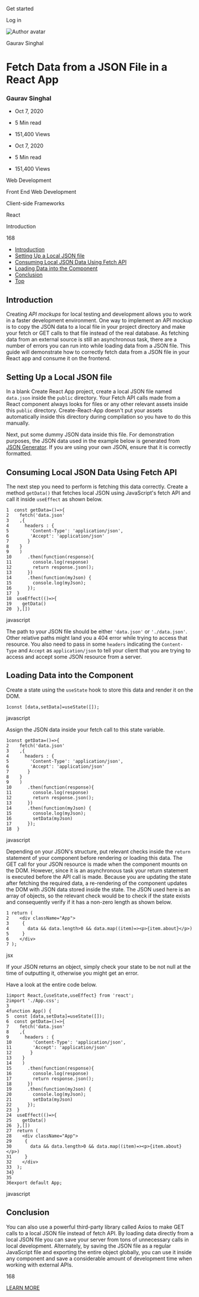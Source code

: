 <span data-css-15b13by="" aria-hidden="false">Get started</span>

<span data-css-15b13by="" aria-hidden="false">Log in</span>

<img src="../../pluralsight.imgix.net/author/lg/c7859b4f-a0e9-4f74-8559-62f43bdcabea.jpeg" alt="Author avatar" class="jsx-3841407315" />

Gaurav Singhal

Fetch Data from a JSON File in a React App
==========================================

### Gaurav Singhal

-   Oct 7, 2020
-   5 Min read
-   151,400 Views

-   Oct 7, 2020
-   <span class="jsx-3759398792" itemprop="timeRequired">5 Min</span> read
-   151,400 Views

<span class="jsx-3759398792"></span>

<span data-css-1997kh1="">Web Development</span>

<span class="jsx-3759398792"></span>

<span data-css-1997kh1="">Front End Web Development</span>

<span class="jsx-3759398792"></span>

<span data-css-1997kh1="">Client-side Frameworks</span>

<span class="jsx-3759398792"></span>

<span data-css-1997kh1="">React</span>

Introduction

168

-   <a href="#module-introduction" class="menu-link">Introduction</a>
-   <a href="#module-settingupalocaljsonfile" class="menu-link">Setting Up a Local JSON file</a>
-   <a href="#module-consuminglocaljsondatausingfetchapi" class="menu-link">Consuming Local JSON Data Using Fetch API</a>
-   <a href="#module-loadingdataintothecomponent" class="menu-link">Loading Data into the Component</a>
-   <a href="#module-conclusion" class="menu-link">Conclusion</a>
-   <a href="#top" class="menu-link">Top</a>

Introduction
------------

Creating *API mockups* for local testing and development allows you to work in a faster development environment. One way to implement an API mockup is to copy the JSON data to a local file in your project directory and make your fetch or GET calls to that file instead of the real database. As fetching data from an external source is still an asynchronous task, there are a number of errors you can run into while loading data from a JSON file. This guide will demonstrate how to correctly fetch data from a JSON file in your React app and consume it on the frontend.

Setting Up a Local JSON file
----------------------------

In a blank Create React App project, create a local JSON file named <span class="jsx-3120878690">`data.json`</span> inside the <span class="jsx-3120878690">`public`</span> directory. Your Fetch API calls made from a React component always looks for files or any other relevant assets inside this <span class="jsx-3120878690">`public`</span> directory. Create-React-App doesn't put your assets automatically inside this directory during compilation so you have to do this manually.

Next, put some dummy JSON data inside this file. For demonstration purposes, the JSON data used in the example below is generated from [JSON Generator](https://www.json-generator.com/). If you are using your own JSON, ensure that it is correctly formatted.

Consuming Local JSON Data Using Fetch API
-----------------------------------------

The next step you need to perform is fetching this data correctly. Create a method <span class="jsx-3120878690">`getData()`</span> that fetches local JSON using JavaScript's fetch API and call it inside <span class="jsx-3120878690">`useEffect`</span> as shown below.

    1  const getData=()=>{
    2    fetch('data.json'
    3    ,{
    4      headers : { 
    5        'Content-Type': 'application/json',
    6        'Accept': 'application/json'
    7       }
    8    }
    9    )
    10      .then(function(response){
    11        console.log(response)
    12        return response.json();
    13      })
    14      .then(function(myJson) {
    15        console.log(myJson);
    16      });
    17  }
    18  useEffect(()=>{
    19    getData()
    20  },[])

javascript

The path to your JSON file should be either <span class="jsx-3120878690">`'data.json'`</span> or <span class="jsx-3120878690">`'./data.json'`</span>. Other relative paths might land you a 404 error while trying to access that resource. You also need to pass in some <span class="jsx-3120878690">`headers`</span> indicating the <span class="jsx-3120878690">`Content-Type`</span> and <span class="jsx-3120878690">`Accept`</span> as <span class="jsx-3120878690">`application/json`</span> to tell your client that you are trying to access and accept some JSON resource from a server.

Loading Data into the Component
-------------------------------

Create a state using the <span class="jsx-3120878690">`useState`</span> hook to store this data and render it on the DOM.

    1const [data,setData]=useState([]);

javascript

Assign the JSON data inside your fetch call to this state variable.

    1const getData=()=>{
    2    fetch('data.json'
    3    ,{
    4      headers : { 
    5        'Content-Type': 'application/json',
    6        'Accept': 'application/json'
    7       }
    8    }
    9    )
    10      .then(function(response){
    11        console.log(response)
    12        return response.json();
    13      })
    14      .then(function(myJson) {
    15        console.log(myJson);
    16        setData(myJson)
    17      });
    18  }

javascript

Depending on your JSON's structure, put relevant checks inside the <span class="jsx-3120878690">`return`</span> statement of your component before rendering or loading this data. The GET call for your JSON resource is made when the component mounts on the DOM. However, since it is an asynchronous task your return statement is executed before the API call is made. Because you are updating the state after fetching the required data, a re-rendering of the component updates the DOM with JSON data stored inside the state. The JSON used here is an array of objects, so the relevant check would be to check if the state exists and consequently verify if it has a non-zero length as shown below.

    1 return (
    2    <div className="App">
    3     {
    4       data && data.length>0 && data.map((item)=><p>{item.about}</p>)
    5     }
    6    </div>
    7 );

jsx

If your JSON returns an object, simply check your state to be not null at the time of outputting it, otherwise you might get an error.

Have a look at the entire code below.

    1import React,{useState,useEffect} from 'react';
    2import './App.css';
    3
    4function App() {
    5  const [data,setData]=useState([]);
    6  const getData=()=>{
    7    fetch('data.json'
    8    ,{
    9      headers : { 
    10        'Content-Type': 'application/json',
    11        'Accept': 'application/json'
    12       }
    13    }
    14    )
    15      .then(function(response){
    16        console.log(response)
    17        return response.json();
    18      })
    19      .then(function(myJson) {
    20        console.log(myJson);
    21        setData(myJson)
    22      });
    23  }
    24  useEffect(()=>{
    25    getData()
    26  },[])
    27  return (
    28    <div className="App">
    29     {
    30       data && data.length>0 && data.map((item)=><p>{item.about}</p>)
    31     }
    32    </div>
    33  );
    34}
    35
    36export default App;

javascript

Conclusion
----------

You can also use a powerful third-party library called Axios to make GET calls to a local JSON file instead of fetch API. By loading data directly from a local JSON file you can save your server from tons of unnecessary calls in local development. Alternately, by saving the JSON file as a regular JavaScript file and exporting the entire object globally, you can use it inside any component and save a considerable amount of development time when working with external APIs.

168

[<span data-css-15b13by="" aria-hidden="false">LEARN MORE</span>](https://www.pluralsight.com/product/paths)
